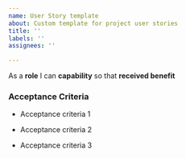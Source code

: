 ```yaml
---
name: User Story template
about: Custom template for project user stories
title: ''
labels: ''
assignees: ''

---
```


As a **role** I can **capability** so that **received benefit**

### Acceptance Criteria 

- Acceptance criteria 1

- Acceptance criteria 2

- Acceptance criteria 3
